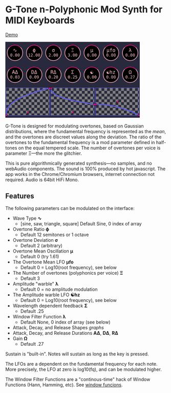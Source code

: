 # G-Tone n-Polyphonic Mod Synth for MIDI Keyboards

[Demo](https://folkstack.github.io/g-tone/public/)

<img src=gtone.png width="420px" />

G-Tone is designed for modulating overtones, based on Gaussian distributions, where the fundamental frequency is represented as the *mean*, and the overtones are discreet values along the deviation. The ratio of the overtones to the fundamental frequency is a mod parameter defined in half-tones on the equal tempered scale. The number of overtones per voice is parameter &#926;—the more the glitchier.

This is pure algorithmically generated synthesis—no samples, and no webAudio components. The sound is 100% produced by hot javascript. The app works in the Chrome/Chromium browsers, internet connection not required.  Audio is 64bit HiFi Mono.

## Features

The following parameters can be modulated on the interface:
* Wave Type **&#8767;** 
  * [sine, saw, triangle, square] Default Sine, 0 index of array
* Overtone Ratio **&#981;**
  * Default 12 semitones or 1 octave
* Overtone Deviation **&#0963;** 
  * Default 2 (arbitrary)
* Overtone Mean Oscillation **&#181;** 
  * Default 0 (try 1.61)
* The Overtone Mean LFO **&#181;fo**
  * Default 0 = Log10(root frequency), see below
* The Number of overtones (polyphonics per voice) **&#926;** 
  * Default 3
* Amplitude "warble" **&#955;**
  * Default 0 = no amplitude modulation
* The Amplitude warble LFO **&#9775;hz**
  * Default 0 = Log10(root frequency), see below
* Wavelength dependent feedback **&#931;**
  * Default .25
* Window Filter Function **&#955;**
  * Default None, 0 index of array (see below)
* Attack, Decay, and Release Shapes *graphs*
* Attack, Decay, and Release Durations **A&#916;**, **D&#916;**, **R&#916;**
* Gain **&#937;**  
  * Default .27

Sustain is "built-in".  Notes will sustain as long as the key is pressed.

The LFOs are a dependent on the fundamental frequency for each note.  More precisely, the LFO at zero is log10(fq), and can be modulated higher.

The Window Filter Functions are a "continous-time" hack of Window Functions (Hann, Hamming, etc).  See [window funcions](https://en.wikipedia.org/wiki/Window_function).



